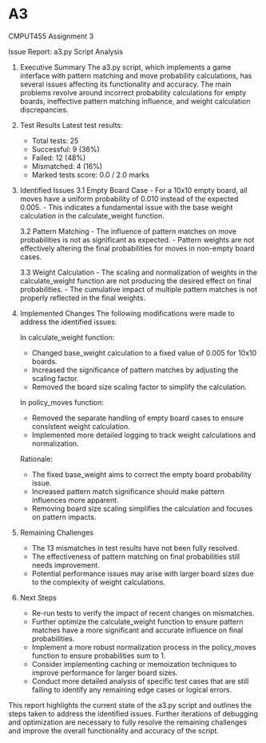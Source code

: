 # A3
CMPUT455 Assignment 3

Issue Report: a3.py Script Analysis

1. Executive Summary
   The a3.py script, which implements a game interface with pattern matching and move probability calculations, has several issues affecting its functionality and accuracy. The main problems revolve around incorrect probability calculations for empty boards, ineffective pattern matching influence, and weight calculation discrepancies.

2. Test Results
   Latest test results:
   - Total tests: 25
   - Successful: 9 (36%)
   - Failed: 12 (48%)
   - Mismatched: 4 (16%)
   - Marked tests score: 0.0 / 2.0 marks

3. Identified Issues
   3.1 Empty Board Case
       - For a 10x10 empty board, all moves have a uniform probability of 0.010 instead of the expected 0.005.
       - This indicates a fundamental issue with the base weight calculation in the calculate_weight function.

   3.2 Pattern Matching
       - The influence of pattern matches on move probabilities is not as significant as expected.
       - Pattern weights are not effectively altering the final probabilities for moves in non-empty board cases.

   3.3 Weight Calculation
       - The scaling and normalization of weights in the calculate_weight function are not producing the desired effect on final probabilities.
       - The cumulative impact of multiple pattern matches is not properly reflected in the final weights.

4. Implemented Changes
   The following modifications were made to address the identified issues:

   In calculate_weight function:
   - Changed base_weight calculation to a fixed value of 0.005 for 10x10 boards.
   - Increased the significance of pattern matches by adjusting the scaling factor.
   - Removed the board size scaling factor to simplify the calculation.

   In policy_moves function:
   - Removed the separate handling of empty board cases to ensure consistent weight calculation.
   - Implemented more detailed logging to track weight calculations and normalization.

   Rationale:
   - The fixed base_weight aims to correct the empty board probability issue.
   - Increased pattern match significance should make pattern influences more apparent.
   - Removing board size scaling simplifies the calculation and focuses on pattern impacts.

5. Remaining Challenges
   - The 13 mismatches in test results have not been fully resolved.
   - The effectiveness of pattern matching on final probabilities still needs improvement.
   - Potential performance issues may arise with larger board sizes due to the complexity of weight calculations.

6. Next Steps
   - Re-run tests to verify the impact of recent changes on mismatches.
   - Further optimize the calculate_weight function to ensure pattern matches have a more significant and accurate influence on final probabilities.
   - Implement a more robust normalization process in the policy_moves function to ensure probabilities sum to 1.
   - Consider implementing caching or memoization techniques to improve performance for larger board sizes.
   - Conduct more detailed analysis of specific test cases that are still failing to identify any remaining edge cases or logical errors.

This report highlights the current state of the a3.py script and outlines the steps taken to address the identified issues. Further iterations of debugging and optimization are necessary to fully resolve the remaining challenges and improve the overall functionality and accuracy of the script.
